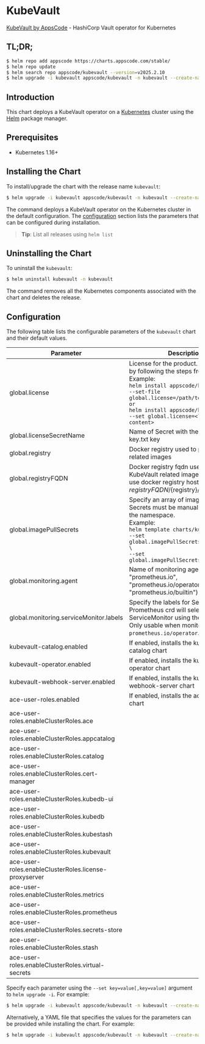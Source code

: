 # KubeVault

[KubeVault by AppsCode](https://github.com/kubevault) - HashiCorp Vault operator for Kubernetes

## TL;DR;

```bash
$ helm repo add appscode https://charts.appscode.com/stable/
$ helm repo update
$ helm search repo appscode/kubevault --version=v2025.2.10
$ helm upgrade -i kubevault appscode/kubevault -n kubevault --create-namespace --version=v2025.2.10
```

## Introduction

This chart deploys a KubeVault operator on a [Kubernetes](http://kubernetes.io) cluster using the [Helm](https://helm.sh) package manager.

## Prerequisites

- Kubernetes 1.16+

## Installing the Chart

To install/upgrade the chart with the release name `kubevault`:

```bash
$ helm upgrade -i kubevault appscode/kubevault -n kubevault --create-namespace --version=v2025.2.10
```

The command deploys a KubeVault operator on the Kubernetes cluster in the default configuration. The [configuration](#configuration) section lists the parameters that can be configured during installation.

> **Tip**: List all releases using `helm list`

## Uninstalling the Chart

To uninstall the `kubevault`:

```bash
$ helm uninstall kubevault -n kubevault
```

The command removes all the Kubernetes components associated with the chart and deletes the release.

## Configuration

The following table lists the configurable parameters of the `kubevault` chart and their default values.

|                       Parameter                       |                                                                                                                                                                                  Description                                                                                                                                                                                   |      Default       |
|-------------------------------------------------------|--------------------------------------------------------------------------------------------------------------------------------------------------------------------------------------------------------------------------------------------------------------------------------------------------------------------------------------------------------------------------------|--------------------|
| global.license                                        | License for the product. Get a license by following the steps from [here](https://kubevault.com/docs/latest/setup/install/enterprise#get-a-trial-license). <br> Example: <br> `helm install appscode/kubevault \` <br> `--set-file global.license=/path/to/license/file` <br> `or` <br> `helm install appscode/kubevault \` <br> `--set global.license=<license file content>` | <code>""</code>    |
| global.licenseSecretName                              | Name of Secret with the license as key.txt key                                                                                                                                                                                                                                                                                                                                 | <code>""</code>    |
| global.registry                                       | Docker registry used to pull KubeVault related images                                                                                                                                                                                                                                                                                                                          | <code>""</code>    |
| global.registryFQDN                                   | Docker registry fqdn used to pull KubeVault related images. Set this to use docker registry hosted at ${registryFQDN}/${registry}/${image}                                                                                                                                                                                                                                     | <code>""</code>    |
| global.imagePullSecrets                               | Specify an array of imagePullSecrets. Secrets must be manually created in the namespace. <br> Example: <br> `helm template charts/kubevault \` <br> `--set global.imagePullSecrets[0].name=sec0 \` <br> `--set global.imagePullSecrets[1].name=sec1`                                                                                                                           | <code>[]</code>    |
| global.monitoring.agent                               | Name of monitoring agent (one of "prometheus.io", "prometheus.io/operator", "prometheus.io/builtin")                                                                                                                                                                                                                                                                           | <code>""</code>    |
| global.monitoring.serviceMonitor.labels               | Specify the labels for ServiceMonitor. Prometheus crd will select ServiceMonitor using these labels. Only usable when monitoring agent is `prometheus.io/operator`.                                                                                                                                                                                                            | <code>{}</code>    |
| kubevault-catalog.enabled                             | If enabled, installs the kubevault-catalog chart                                                                                                                                                                                                                                                                                                                               | <code>true</code>  |
| kubevault-operator.enabled                            | If enabled, installs the kubevault-operator chart                                                                                                                                                                                                                                                                                                                              | <code>true</code>  |
| kubevault-webhook-server.enabled                      | If enabled, installs the kubevault-webhook-server chart                                                                                                                                                                                                                                                                                                                        | <code>true</code>  |
| ace-user-roles.enabled                                | If enabled, installs the ace-user-roles chart                                                                                                                                                                                                                                                                                                                                  | <code>true</code>  |
| ace-user-roles.enableClusterRoles.ace                 |                                                                                                                                                                                                                                                                                                                                                                                | <code>false</code> |
| ace-user-roles.enableClusterRoles.appcatalog          |                                                                                                                                                                                                                                                                                                                                                                                | <code>true</code>  |
| ace-user-roles.enableClusterRoles.catalog             |                                                                                                                                                                                                                                                                                                                                                                                | <code>false</code> |
| ace-user-roles.enableClusterRoles.cert-manager        |                                                                                                                                                                                                                                                                                                                                                                                | <code>false</code> |
| ace-user-roles.enableClusterRoles.kubedb-ui           |                                                                                                                                                                                                                                                                                                                                                                                | <code>false</code> |
| ace-user-roles.enableClusterRoles.kubedb              |                                                                                                                                                                                                                                                                                                                                                                                | <code>false</code> |
| ace-user-roles.enableClusterRoles.kubestash           |                                                                                                                                                                                                                                                                                                                                                                                | <code>false</code> |
| ace-user-roles.enableClusterRoles.kubevault           |                                                                                                                                                                                                                                                                                                                                                                                | <code>true</code>  |
| ace-user-roles.enableClusterRoles.license-proxyserver |                                                                                                                                                                                                                                                                                                                                                                                | <code>true</code>  |
| ace-user-roles.enableClusterRoles.metrics             |                                                                                                                                                                                                                                                                                                                                                                                | <code>false</code> |
| ace-user-roles.enableClusterRoles.prometheus          |                                                                                                                                                                                                                                                                                                                                                                                | <code>false</code> |
| ace-user-roles.enableClusterRoles.secrets-store       |                                                                                                                                                                                                                                                                                                                                                                                | <code>false</code> |
| ace-user-roles.enableClusterRoles.stash               |                                                                                                                                                                                                                                                                                                                                                                                | <code>false</code> |
| ace-user-roles.enableClusterRoles.virtual-secrets     |                                                                                                                                                                                                                                                                                                                                                                                | <code>false</code> |


Specify each parameter using the `--set key=value[,key=value]` argument to `helm upgrade -i`. For example:

```bash
$ helm upgrade -i kubevault appscode/kubevault -n kubevault --create-namespace --version=v2025.2.10 --set global.registry=kubevault
```

Alternatively, a YAML file that specifies the values for the parameters can be provided while
installing the chart. For example:

```bash
$ helm upgrade -i kubevault appscode/kubevault -n kubevault --create-namespace --version=v2025.2.10 --values values.yaml
```
